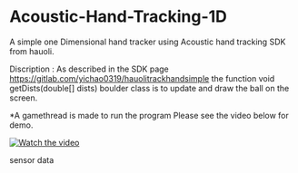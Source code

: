 # Acoustic-Hand-Tracking-1D
A simple one Dimensional hand tracker using Acoustic hand tracking SDK from hauoli. 

Discription : 
As described in the SDK page https://gitlab.com/yichao0319/hauolitrackhandsimple the function void getDists(double[] dists)
boulder class is to update and draw the ball on the screen.

*A gamethread is made to run the program
Please see the video below for demo.


[![Watch the video](https://i9.ytimg.com/vi/SZwWNfUYIhY/mq3.jpg?sqp=CKThkucF&rs=AOn4CLB0VwJc5nAOTFFil9LavdFagIYiZQ)](https://youtu.be/SZwWNfUYIhY)

sensor data
